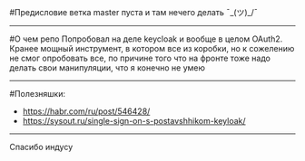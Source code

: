 #Предисловие
ветка master пуста и там нечего делать ¯\_(ツ)_/¯

---
#О чем репо
Попробовал на деле keycloak и вообще в целом OAuth2. 
Кранее мощный инструмент, в котором все из коробки,
но к сожелению не смог опробовать все, по причине того что
на фронте тоже надо делать свои манипуляции, что я конечно не умею

---
#Полезняшки:
- https://habr.com/ru/post/546428/
- https://sysout.ru/single-sign-on-s-postavshhikom-keyloak/

---
Спасибо индусу